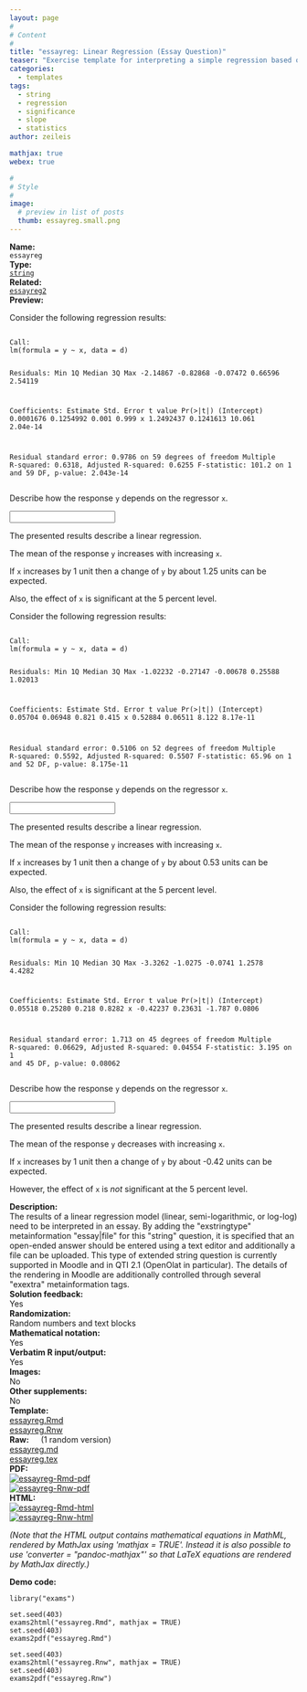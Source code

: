 ```yaml
---
layout: page
#
# Content
#
title: "essayreg: Linear Regression (Essay Question)"
teaser: "Exercise template for interpreting a simple regression based on randomly-generated data (with either a linear, semi-logarithmic, or log-log relationship) in form of an essay."
categories:
  - templates
tags:
  - string
  - regression
  - significance
  - slope
  - statistics
author: zeileis

mathjax: true
webex: true

#
# Style
#
image:
  # preview in list of posts
  thumb: essayreg.small.png
---
```


<div class='row t1 b1'>
  <div class='medium-4 columns'><b>Name:</b></div>
  <div class='medium-8 columns'><code class="highlighter-rouge">essayreg</code></div>
</div>
<div class='row t1 b1'>
  <div class='medium-4 columns'><b>Type:</b></div>
  <div class='medium-8 columns'><a href="{{ site.url }}/tag/string/"><code class="highlighter-rouge">string</code></a></div>
</div>
<div class='row t1 b1'>   <div class='medium-4 columns'><b>Related:</b></div>   <div class='medium-8 columns'><a href="{{ site.url }}/templates/essayreg2/"><code class="highlighter-rouge">essayreg2</code></a></div> </div>

<div class='row t20 b1'>
  <div class='medium-4 columns'><b>Preview:</b></div>
  <div class='medium-8 columns'><div class="webex-group">
<div class="webex-question">
<div class="webex-check webex-box">
<p>Consider the following regression results:</p>
<pre><code>
Call:
lm(formula = y ~ x, data = d)

Residuals:
     Min       1Q   Median       3Q      Max 
-2.14867 -0.82868 -0.07472  0.66596  2.54119 

Coefficients:
             Estimate Std. Error t value Pr(&gt;|t|)
(Intercept) 0.0001676  0.1254992   0.001    0.999
x           1.2492437  0.1241613  10.061 2.04e-14

Residual standard error: 0.9786 on 59 degrees of freedom
Multiple R-squared:  0.6318,    Adjusted R-squared:  0.6255 
F-statistic: 101.2 on 1 and 59 DF,  p-value: 2.043e-14</code></pre>
<p>Describe how the response <code>y</code> depends on the regressor <code>x</code>.</p>
<p><input class='webex-solveme' id='webex-71adf497fc13f0fdbff69f03d49f97f9' size='20' data-answer='bBMPDQoWZA=='/></p>
</div>
<div class="webex-solution">
<p>The presented results describe a linear regression.</p>
<p>The mean of the response <code>y</code> increases with increasing <code>x</code>.</p>
<p>If <code>x</code> increases by 1 unit then a change of <code>y</code> by about 1.25 units can be expected.</p>
<p>Also, the effect of <code>x</code> is significant at the 5 percent level.</p>
</div>
</div>
<div class="webex-question">
<div class="webex-check webex-box">
<p>Consider the following regression results:</p>
<pre><code>
Call:
lm(formula = y ~ x, data = d)

Residuals:
     Min       1Q   Median       3Q      Max 
-1.02232 -0.27147 -0.00678  0.25588  1.02013 

Coefficients:
            Estimate Std. Error t value Pr(&gt;|t|)
(Intercept)  0.05704    0.06948   0.821    0.415
x            0.52884    0.06511   8.122 8.17e-11

Residual standard error: 0.5106 on 52 degrees of freedom
Multiple R-squared:  0.5592,    Adjusted R-squared:  0.5507 
F-statistic: 65.96 on 1 and 52 DF,  p-value: 8.175e-11</code></pre>
<p>Describe how the response <code>y</code> depends on the regressor <code>x</code>.</p>
<p><input class='webex-solveme' id='webex-7ac53f034ba6107b48c6ec817f3df32d' size='20' data-answer='bEMNXF9EbQ=='/></p>
</div>
<div class="webex-solution">
<p>The presented results describe a linear regression.</p>
<p>The mean of the response <code>y</code> increases with increasing <code>x</code>.</p>
<p>If <code>x</code> increases by 1 unit then a change of <code>y</code> by about 0.53 units can be expected.</p>
<p>Also, the effect of <code>x</code> is significant at the 5 percent level.</p>
</div>
</div>
<div class="webex-question">
<div class="webex-check webex-box">
<p>Consider the following regression results:</p>
<pre><code>
Call:
lm(formula = y ~ x, data = d)

Residuals:
    Min      1Q  Median      3Q     Max 
-3.3262 -1.0275 -0.0741  1.2578  4.4282 

Coefficients:
            Estimate Std. Error t value Pr(&gt;|t|)
(Intercept)  0.05518    0.25280   0.218   0.8282
x           -0.42237    0.23631  -1.787   0.0806

Residual standard error: 1.713 on 45 degrees of freedom
Multiple R-squared:  0.06629,   Adjusted R-squared:  0.04554 
F-statistic: 3.195 on 1 and 45 DF,  p-value: 0.08062</code></pre>
<p>Describe how the response <code>y</code> depends on the regressor <code>x</code>.</p>
<p><input class='webex-solveme' id='webex-bf870a25ab1c64745164418893e4fd48' size='20' data-answer='OURWXlxDbw=='/></p>
</div>
<div class="webex-solution">
<p>The presented results describe a linear regression.</p>
<p>The mean of the response <code>y</code> decreases with increasing <code>x</code>.</p>
<p>If <code>x</code> increases by 1 unit then a change of <code>y</code> by about -0.42 units can be expected.</p>
<p>However, the effect of <code>x</code> is <em>not</em> significant at the 5 percent level.</p>
</div>
</div>
</div></div>
</div>

<div class='row t20 b1'>
  <div class='medium-4 columns'><b>Description:</b></div>
  <div class='medium-8 columns'>The results of a linear regression model (linear, semi-logarithmic, or log-log) need to be interpreted in an essay. By adding the "exstringtype" metainformation "essay|file" for this "string" question, it is specified that an open-ended answer should be entered using a text editor and additionally a file can be uploaded. This type of extended string question is currently supported in Moodle and in QTI 2.1 (OpenOlat in particular). The details of the rendering in Moodle are additionally controlled through several "exextra" metainformation tags.</div>
</div>
<div class='row t1 b1'>
  <div class='medium-4 columns'><b>Solution feedback:</b></div>
  <div class='medium-8 columns'>Yes</div>
</div>
<div class='row t1 b1'>
  <div class='medium-4 columns'><b>Randomization:</b></div>
  <div class='medium-8 columns'>Random numbers and text blocks</div>
</div>
<div class='row t1 b1'>
  <div class='medium-4 columns'><b>Mathematical notation:</b></div>
  <div class='medium-8 columns'>Yes</div>
</div>
<div class='row t1 b1'>
  <div class='medium-4 columns'><b>Verbatim R input/output:</b></div>
  <div class='medium-8 columns'>Yes</div>
</div>
<div class='row t1 b1'>
  <div class='medium-4 columns'><b>Images:</b></div>
  <div class='medium-8 columns'>No</div>
</div>
<div class='row t1 b1'>
  <div class='medium-4 columns'><b>Other supplements:</b></div>
  <div class='medium-8 columns'>No</div>
</div>

<div class='row t20 b1'>
  <div class='medium-4 columns'><b>Template:</b></div>
  <div class='medium-4 columns'><a href="{{ site.url }}/assets/posts/2017-08-14-essayreg//essayreg.Rmd">essayreg.Rmd</a></div>
  <div class='medium-4 columns'><a href="{{ site.url }}/assets/posts/2017-08-14-essayreg//essayreg.Rnw">essayreg.Rnw</a></div>
</div>
<div class='row t1 b1'>
  <div class='medium-4 columns'><b>Raw:</b> (1 random version)</div>
  <div class='medium-4 columns'><a href="{{ site.url }}/assets/posts/2017-08-14-essayreg//essayreg.md" >essayreg.md</a></div>
  <div class='medium-4 columns'><a href="{{ site.url }}/assets/posts/2017-08-14-essayreg//essayreg.tex">essayreg.tex</a></div>
</div>
<div class='row t1 b1'>
  <div class='medium-4 columns'><b>PDF:</b></div>
  <div class='medium-4 columns'><a href="{{ site.url }}/assets/posts/2017-08-14-essayreg//essayreg-Rmd.pdf"><img src="{{ site.url }}/assets/posts/2017-08-14-essayreg//essayreg-Rmd-pdf.png" alt="essayreg-Rmd-pdf"/></a></div>
  <div class='medium-4 columns'><a href="{{ site.url }}/assets/posts/2017-08-14-essayreg//essayreg-Rnw.pdf"><img src="{{ site.url }}/assets/posts/2017-08-14-essayreg//essayreg-Rnw-pdf.png" alt="essayreg-Rnw-pdf"/></a></div>
</div>
<div class='row t1 b20'>
  <div class='medium-4 columns'><b>HTML:</b></div>
  <div class='medium-4 columns'><a href="{{ site.url }}/assets/posts/2017-08-14-essayreg//essayreg-Rmd.html"><img src="{{ site.url }}/assets/posts/2017-08-14-essayreg//essayreg-Rmd-html.png" alt="essayreg-Rmd-html"/></a></div>
  <div class='medium-4 columns'><a href="{{ site.url }}/assets/posts/2017-08-14-essayreg//essayreg-Rnw.html"><img src="{{ site.url }}/assets/posts/2017-08-14-essayreg//essayreg-Rnw-html.png" alt="essayreg-Rnw-html"/></a></div>
</div>

_(Note that the HTML output contains mathematical equations in MathML, rendered by MathJax using 'mathjax = TRUE'. Instead it is also possible to use 'converter = "pandoc-mathjax"' so that LaTeX equations are rendered by MathJax directly.)_

**Demo code:**

<pre><code class="prettyprint ">library(&quot;exams&quot;)

set.seed(403)
exams2html(&quot;essayreg.Rmd&quot;, mathjax = TRUE)
set.seed(403)
exams2pdf(&quot;essayreg.Rmd&quot;)

set.seed(403)
exams2html(&quot;essayreg.Rnw&quot;, mathjax = TRUE)
set.seed(403)
exams2pdf(&quot;essayreg.Rnw&quot;)</code></pre>
